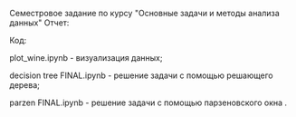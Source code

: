 Семестровое задание по курсу "Основные задачи и методы анализа данных"
Отчет:


Код:

plot\_wine.ipynb - визуализация данных;

decision tree FINAL.ipynb  - решение задачи с помощью решающего дерева;

parzen FINAL.ipynb - решение задачи с помощью парзеновского окна .
